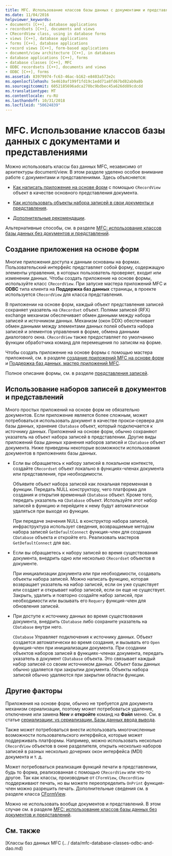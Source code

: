 ```yaml
---
title: MFC. Использование классов базы данных с документами и представлениями
ms.date: 11/04/2016
helpviewer_keywords:
- documents [C++], database applications
- recordsets [C++], documents and views
- CRecordView class, using in database forms
- views [C++], database applications
- forms [C++], database applications
- record views [C++], form-based applications
- document/view architecture [C++], in databases
- database applications [C++], forms
- database classes [C++], MFC
- ODBC recordsets [C++], documents and views
- ODBC [C++], forms
ms.assetid: 83979974-fc63-46ac-b162-e8403a572e2c
ms.openlocfilehash: 5e4610af199f1fd19c1edd71a8fd67bd82ab9a8b
ms.sourcegitcommit: 6052185696adca270bc9bdbec45a626dd89cdcdd
ms.translationtype: MT
ms.contentlocale: ru-RU
ms.lasthandoff: 10/31/2018
ms.locfileid: "50624839"
---
```

# <a name="mfc-using-database-classes-with-documents-and-views"></a>MFC. Использование классов базы данных с документами и представлениями

Можно использовать классы баз данных MFC, независимо от архитектуры document/view. В этом разделе уделено особое внимание работе с документами и представлениями. Здесь объясняется:

- [Как написать приложение на основе форм](#_core_writing_a_form.2d.based_application) с помощью `CRecordView` объект в качестве основного представления документа.

- [Как использовать объекты набора записей в свои документы и представления](#_core_using_recordsets_in_documents_and_views).

- [Дополнительные рекомендации](#_core_other_factors).

Альтернативные способы, см. в разделе [MFC: использование классов базы данных без документов и представлений](../data/mfc-using-database-classes-without-documents-and-views.md).

##  <a name="_core_writing_a_form.2d.based_application"></a> Создание приложения на основе форм

Многие приложения доступа к данным основаны на формах. Пользовательский интерфейс представляет собой форму, содержащую элементы управления, в которых пользователь проверяет, входит или изменении данных. Чтобы создать приложение на основе формы, используйте класс `CRecordView`. При запуске мастера приложений MFC и **ODBC** типа клиента на **Поддержка баз данных** страницы, в проекте используется `CRecordView` для класса представления.

В приложении на основе форм, каждый объект представления записей сохраняет указатель на `CRecordset` объект. Полями записей (RFX) exchange механизм обеспечивает обмен данными между набора записей и источником данных. Механизм (окон DDX) обеспечивает обмен данными между элементами данных полей объекта набора записей и элементов управления в форме, обмена данными диалогового окна. `CRecordView` также предоставляет по умолчанию функции обработчика команд для перемещения по записям на форме.

Чтобы создать приложение на основе формы с помощью мастера приложений, см. в разделе [создание приложений MFC на основе форм](../mfc/reference/creating-a-forms-based-mfc-application.md) и [Поддержка баз данных, мастер приложений MFC](../mfc/reference/database-support-mfc-application-wizard.md).

Полное описание формы, см. в разделе [представления записей](../data/record-views-mfc-data-access.md).

##  <a name="_core_using_recordsets_in_documents_and_views"></a> Использование наборов записей в документов и представлений

Много простых приложений на основе форм не обязательно документов. Если приложение является более сложным, может потребоваться использовать документ в качестве прокси-сервера для базы данных, хранение `CDatabase` объект, который подключается к источнику данных. Приложений на основе форм, обычно сохраняют указатель на объект набора записей в представлении. Другие виды приложений базы данных хранения наборов записей и `CDatabase` объект документа. Ниже приведены некоторые возможности использования документов в приложениях базы данных.

- Если вы обращаетесь к набору записей в локальном контексте, создайте `CRecordset` объект локально в функциях-членах документа или представления, при необходимости.

   Объявите объект набора записей как локальная переменная в функции. Передать NULL конструктору, чего платформа для создания и открытия временный `CDatabase` объект. Кроме того, передать указатель на `CDatabase` объект. Используйте этот набор записей в функцию и перейдите к нему будут автоматически удаляться при выходе из функции.

   При передаче значения NULL в конструктор набора записей, инфраструктура использует сведения, возвращаемые методом набора записей `GetDefaultConnect` функция-член для создания `CDatabase` объекта и откройте его. Реализовать мастеров `GetDefaultConnect` для вас.

- Если вы обращаетесь к набору записей во время существования документа, внедрить одно или несколько `CRecordset` объектов в документе.

   При инициализации документа или при необходимости, создавать объекты набора записей. Можно написать функцию, которая возвращает указатель на набор записей, если он уже существует или создает и открывает набор записей, если он еще не существует. Закрыть, удалить и повторно создайте набор записей, при необходимости или вызывать его `Requery` функция-член для обновления записей.

- При доступе к источнику данных во время существования документа, внедрить `CDatabase` либо сохраните указатель на `CDatabase` внутри него.

   `CDatabase` Управляет подключения к источнику данных. Объект создается автоматически во время создания, и вызывать его `Open` функция-член при инициализации документа. При создании объектов наборов записей в функциях-членах документа, передать указатель в документ `CDatabase` объекта. Это связывает каждый набор записей со своим источником данных. Объект базы данных обычно удаляется при закрытии документа. Объекты набора записей обычно удаляются при закрытии области функции.

##  <a name="_core_other_factors"></a> Другие факторы

Приложения на основе форм, обычно не требуется для документа механизм сериализации, поэтому может потребоваться удаление, отключение или замена **New** и **откройте** команд на **Файл** меню. См. в статье [сериализации: vs сериализации. Базы данных ввода вывода](../mfc/serialization-serialization-vs-database-input-output.md).

Также может потребоваться внести использовать многочисленные возможности пользовательского интерфейса, которые может поддерживать платформы. Например, можно использовать несколько `CRecordView` объектов в окне разделителя, открыть несколько наборов записей в разных несколько дочерних окон интерфейса (MDI) документа и т. д.

Может потребоваться реализация функций печати в представлении, будь то форма, реализованная с помощью `CRecordView` или что-то другое. Так как классы, производные от `CFormView`, `CRecordView` поддерживают печать, но вы можете переопределить `OnPrint` функция-член можно разрешить печать. Дополнительные сведения см. в разделе класса [CFormView](../mfc/reference/cformview-class.md).

Можно не использовать вообще документов и представлений. В этом случае см. в разделе [MFC: использование классов базы данных без документов и представлений](../data/mfc-using-database-classes-without-documents-and-views.md).

## <a name="see-also"></a>См. также

[Классы баз данных MFC (.. / data/mfc-database-classes-odbc-and-dao.md)